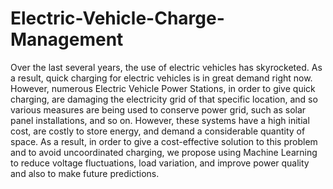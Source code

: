 # Electric-Vehicle-Charge-Management
Over the last several years, the use of electric vehicles has skyrocketed.
As a result, quick charging for electric vehicles is in great demand right now.
However, numerous Electric Vehicle Power Stations, in order to give quick charging, are damaging the electricity grid of that specific location, and so various measures are being used to conserve power grid, such as solar panel installations, and so on.
However, these systems have a high initial cost, are costly to store energy, and demand a considerable quantity of space.
As a result, in order to give a cost-effective solution to this problem and to avoid uncoordinated charging, we propose using Machine Learning to reduce voltage fluctuations, load variation, and improve power quality and also to make future predictions.
